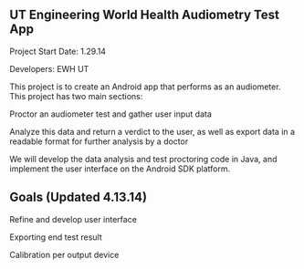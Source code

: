 UT Engineering World Health Audiometry Test App
------------------------------------------------

Project Start Date: 1.29.14

Developers: EWH UT

This project is to create an Android app that performs as an audiometer. This project has two main sections:

Proctor an audiometer test and gather user input data

Analyze this data and return a verdict to the user, as well as export data in a readable format for further analysis by a doctor

We will develop the data analysis and test proctoring code in Java, and implement the user interface on the Android SDK platform.

Goals (Updated 4.13.14)
------------------------------------

Refine and develop user interface

Exporting end test result 

Calibration per output device
